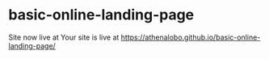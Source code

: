 # basic-online-landing-page

Site now live at Your site is live at https://athenalobo.github.io/basic-online-landing-page/
